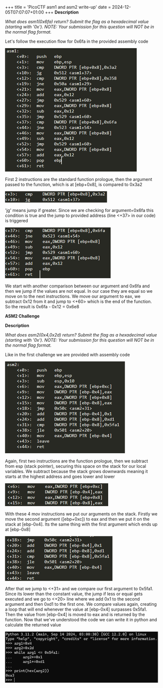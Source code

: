 +++
title = 'PicoCTF asm1 and asm2 write-up'
date = 2024-12-05T07:07:07+01:00
+++
**Description**

*What does asm1(0x6fa) return? Submit the flag as a hexadecimal value (starting with '0x'). NOTE: Your submission for this question will NOT be in the normal flag format.*

Let's follow the execution flow for 0x6fa in the provided assembly code

![alt](images/img1.png)

First 2 instructions are the standard function prologue, then the argument passed to the function, which is at [ebp+0x8], is compared to 0x3a2

![alt](images/img2.png)

'jg' means jump if greater. Since we are checking for argument=0x6fa this condition is true and the jump to provided address (line <+37> in our code) is triggered

![alt](images/img3.png)

We start with another comparison between our argument and 0x6fa and then we jump if the values are not equal. In our case they are equal so we move on to the next instructions. We move our argument to eax, we subtract 0x12 from it and jump to <+60> which is the end of the function. So the result is 0x6fa - 0x12 = 0x6e8

**ASM2 Challenge**

**Description**

*What does asm2(0x4,0x2d) return? Submit the flag as a hexadecimal value (starting with '0x'). NOTE: Your submission for this question will NOT be in the normal flag format.*

Like in the first challenge we are provided with assembly code

![alt](images/img4.png)

Again, first two instructions are the function prologue, then we subtract from esp (stack pointer), securing this space on the stack for our local variables. We subtract because the stack grows downwards meaning it starts at the highest address and goes lower and lower

![alt](images/img5.png)

With these 4 mov instructions we put our arguments on the stack. Firstly we move the second argument ([ebp+0xc]) to eax and then we put it on the stack at [ebp-0x4]. Its the same thing with the first argument which ends up at [ebp-0x8]

![alt](images/img6.png)

After that we jump to <+31> and we compare our first argument to 0x5fa1. Since its lower than the constant value, the jump if less or equal gets executed and we go to <+20> line where we add 0x1 to the second argument  and then 0xd1 to the first one. We compare values again, creating a loop that will end whenever the value at [ebp-0x4] surpasses 0x5fa1. Then the value from [ebp-0x4] is moved to eax and is returned by the function. Now that we've understood the code we can write it in python and calculate the returned value

![alt](images/img7.png)